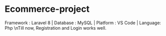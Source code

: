 # Ecommerce-project
Framework : Laravel 8 | Database : MySQL | Platform : VS Code | Language: Php
\nTill now, Registration and Login works well.

